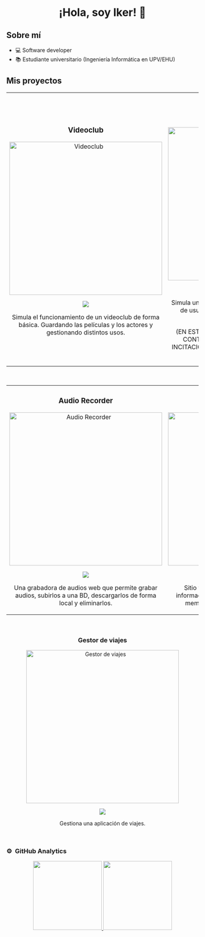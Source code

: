 <div align="center">
<h1 align="center">¡Hola, soy Iker!</a> 👋</h1>
</div>
<!-- <img src="https://i.imgur.com/weNbhGZ.png"> -->

## Sobre mí

- 💻 Software developer
- 📚 Estudiante universitario (Ingeniería Informática en UPV/EHU)

## Mis proyectos
<table>
<tr>
<td width="50%">
<h3 align="center">Videoclub</h3>
<div align="center">
<a href="https://github.com/IkerGLopez/VideoClub" target="_blank"><img src="https://i.imgur.com/Jji0CIE.jpg" width="400" alt="Videoclub"></a>
<p>
<a href="https://github.com/IkerGLopez/VideoClub" target="_blank">
<img src="https://img.shields.io/badge/C%C3%93DIGO-80ffaa?style=for-the-badge&logo=github&logoColor=black">
</a>
</p>
<p>Simula el funcionamiento de un videoclub de forma básica. Guardando las películas y los actores y gestionando distintos usos.</p>
</div>
                                                                                      
</td>

<td width="50%">
               <br>
<h3 align="center">Casa de Apuestas</h3>
<div align="center">                                       
<a href="https://github.com/IkerGLopez/CasaApuestas" target="_blank"><img src="https://i.imgur.com/7uCBigG.jpg" width="400" alt="Casa de Apuestas"></a>
<br>
<p>
<a href="https://github.com/IkerGLopez/CasaApuestas" target="_blank">
<img src="https://img.shields.io/badge/C%C3%93DIGO-80ffaa?style=for-the-badge&logo=github&logoColor=black">
</a>
</p>
</p>Simula una casa de apuestas: Login/Register, tipos de usuarios, monedero, apuestas realizadas, apostar... </p>
<p>(EN ESTA CUENTA ESTAMOS TOTALMENTE EN CONTRA DEL JUEGO Y CONDENAMOS LA INCITACIÓN A LA LUDOPATÍA QUE SE PROMUEVE MASIVAMENTE)</p>
</div>                                                             
</table>                                                                                 
</div>
<br>

<table>
<tr>
<td width="50%">
<h3 align="center">Audio Recorder</h3>
<div align="center">
<a href="https://github.com/IkerGLopez/AudioRecorder" target="_blank"><img src="https://i.imgur.com/V48W0sU.jpg" width="400" alt="Audio Recorder"></a>
<p>
<a href="https://github.com/IkerGLopez/AudioRecorder" target="_blank">
<img src="https://img.shields.io/badge/C%C3%93DIGO-80ffaa?style=for-the-badge&logo=github&logoColor=black">
</a>
</a>
</p>
<p>Una grabadora de audios web que permite grabar audios, subirlos a una BD, descargarlos de forma local y eliminarlos.</p>
</div>
                                                                                      
</td>       

<td width="50%">
<h3 align="center">Sitio Web TFG</h3>
<div align="center">
<a href="https://github.com/IkerGLopez/TFG-UPVEHU" target="_blank"><img src="https://i.imgur.com/nDDp1Ra.jpg" width="400" alt="Sitio Web TFG"></a>
</a>
<p>
<a href="https://github.com/IkerGLopez/TFG-UPVEHU" target="_blank">
<img src="https://img.shields.io/badge/C%C3%93DIGO-80ffaa?style=for-the-badge&logo=github&logoColor=black">
</a>
</p>
<p>Sitio web NO OFICIAL destinado a facilitar información sobre los TFGs en la UPV/EHU, sus memorias y calendarios de presentación.</p>
</div>
                                                                                      
</td>  
</table>                                                                                 
</div>
<br>

<td width="50%">
<h3 align="center">Gestor de viajes</h3>
<div align="center">
<a href="https://github.com/IkerGLopez/Rides" target="_blank"><img src="https://i.imgur.com/nDDp1Ra.jpg" width="400" alt="Gestor de viajes"></a>
<p>
<a href="https://github.com/IkerGLopez/Rides" target="_blank">
<img src="https://img.shields.io/badge/C%C3%93DIGO-80ffaa?style=for-the-badge&logo=github&logoColor=black">
</a>
</p>
<p>Gestiona una aplicación de viajes.</p>
</div>
                                                                                      
</td>  
</table>                                                                                 
</div>
<br>

### ⚙️ &nbsp;GitHub Analytics

<p align="center">
<a href="https://github.com/IkerGLopez">
  <img height="180em" src="https://github-readme-stats-eight-theta.vercel.app/api?username=ArisGuimera&show_icons=true&theme=algolia&include_all_commits=true&count_private=true"/>
  <img height="180em" src="https://github-readme-stats-eight-theta.vercel.app/api/top-langs/?username=ArisGuimera&layout=compact&langs_count=8&theme=algolia"/>
</a>
</p>
